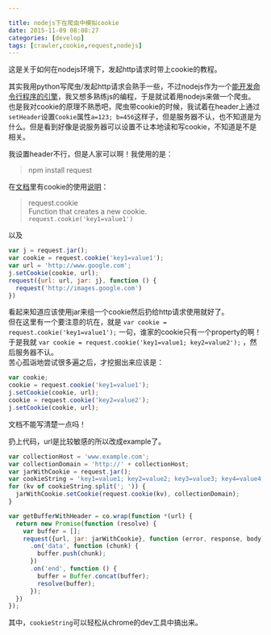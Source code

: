 ```yaml
---

title: nodejs下在爬虫中模拟cookie
date: 2015-11-09 08:08:27
categories: [develop]
tags: [crawler,cookie,request,nodejs]
---
```


这是关于如何在nodejs环境下，发起http请求时带上cookie的教程。
<!--more-->

其实我用python写爬虫/发起http请求会熟手一些，不过nodejs作为一个[能开发命令行程序的引擎](http://www.ruanyifeng.com/blog/2015/05/command-line-with-node.html)，我又想多熟练js的编程，于是就试着用nodejs来做一个爬虫。  
也是我对cookie的原理不熟悉吧，爬虫带cookie的时候，我试着在header上通过`setHeader`设置`Cookie`属性`a=123; b=456`这样子，但是服务器不认，也不知道是为什么。但是看到好像是说服务器可以设置不让本地读和写cookie，不知道是不是相关。  

我设置header不行，但是人家可以啊！我使用的是：
 > npm install request

在[文档](https://github.com/request/request)里有cookie的使用[说明](https://github.com/request/request#requestcookie)：
 > request.cookie  
 Function that creates a new cookie.  
 `request.cookie('key1=value1')`

以及  

```js
var j = request.jar();
var cookie = request.cookie('key1=value1');
var url = 'http://www.google.com';
j.setCookie(cookie, url);
request({url: url, jar: j}, function () {
  request('http://images.google.com')
})
```

看起来知道应该使用jar来组一个cookie然后扔给http请求使用就好了。  
但在这里有一个要注意的坑在，就是
`var cookie = request.cookie('key1=value1');`
一句，谁家的cookie只有一个property的啊！于是我就
`var cookie = request.cookie('key1=value1; key2=value2');`
，然后服务器不认。  
苦心孤诣地尝试很多遍之后，才挖掘出来应该是：

```js
var cookie;
cookie = request.cookie('key1=value1');
j.setCookie(cookie, url);
cookie = request.cookie('key2=value2');
j.setCookie(cookie, url);
```

文档不能写清楚一点吗！  

扔上代码，url是比较敏感的所以改成example了。

```js
var collectionHost = 'www.example.com';
var collectionDomain = 'http://' + collectionHost;
var jarWithCookie = request.jar();
var cookieString = 'key1=value1; key2=value2; key3=value3; key4=value4; key5=value5';
for (kv of cookieString.split('; ')) {
  jarWithCookie.setCookie(request.cookie(kv), collectionDomain);
}

var getBufferWithHeader = co.wrap(function *(url) {
  return new Promise(function (resolve) {
    var buffer = [];
    request({url, jar: jarWithCookie}, function (error, response, body) {})
      .on('data', function (chunk) {
        buffer.push(chunk);
      })
      .on('end', function () {
        buffer = Buffer.concat(buffer);
        resolve(buffer);
      });
  })
});
```

其中，`cookieString`可以轻松从chrome的dev工具中搞出来。
